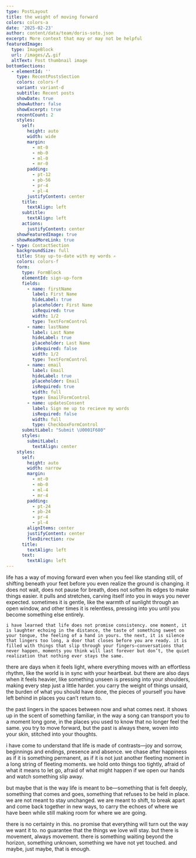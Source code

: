 ```yaml
---
type: PostLayout
title: the weight of moving forward
colors: colors-a
date: '2025-02-23'
author: content/data/team/doris-soto.json
excerpt: More context that may or may not be helpful
featuredImage:
  type: ImageBlock
  url: /images/⁂.gif
  altText: Post thumbnail image
bottomSections:
  - elementId: ''
    type: RecentPostsSection
    colors: colors-f
    variant: variant-d
    subtitle: Recent posts
    showDate: true
    showAuthor: false
    showExcerpt: true
    recentCount: 2
    styles:
      self:
        height: auto
        width: wide
        margin:
          - mt-0
          - mb-0
          - ml-0
          - mr-0
        padding:
          - pt-12
          - pb-56
          - pr-4
          - pl-4
        justifyContent: center
      title:
        textAlign: left
      subtitle:
        textAlign: left
      actions:
        justifyContent: center
    showFeaturedImage: true
    showReadMoreLink: true
  - type: ContactSection
    backgroundSize: full
    title: Stay up-to-date with my words ✍️
    colors: colors-f
    form:
      type: FormBlock
      elementId: sign-up-form
      fields:
        - name: firstName
          label: First Name
          hideLabel: true
          placeholder: First Name
          isRequired: true
          width: 1/2
          type: TextFormControl
        - name: lastName
          label: Last Name
          hideLabel: true
          placeholder: Last Name
          isRequired: false
          width: 1/2
          type: TextFormControl
        - name: email
          label: Email
          hideLabel: true
          placeholder: Email
          isRequired: true
          width: full
          type: EmailFormControl
        - name: updatesConsent
          label: Sign me up to recieve my words
          isRequired: false
          width: full
          type: CheckboxFormControl
      submitLabel: "Submit \U0001F680"
      styles:
        submitLabel:
          textAlign: center
    styles:
      self:
        height: auto
        width: narrow
        margin:
          - mt-0
          - mb-0
          - ml-4
          - mr-4
        padding:
          - pt-24
          - pb-24
          - pr-4
          - pl-4
        alignItems: center
        justifyContent: center
        flexDirection: row
      title:
        textAlign: left
      text:
        textAlign: left
---
```

life has a way of moving forward even when you feel like standing still, of shifting beneath your feet before you even realize the ground is changing. it does not wait, does not pause for breath, does not soften its edges to make things easier. it pulls and stretches, carving itself into you in ways you never expected. sometimes it is gentle, like the warmth of sunlight through an open window, and other times it is relentless, pressing into you until you become something else entirely.

```
i have learned that life does not promise consistency. one moment, it is laughter echoing in the distance, the taste of something sweet on your tongue, the feeling of a hand in yours. the next, it is silence that lingers too long, a door that closes before you are ready. it is filled with things that slip through your fingers—conversations that never happen, moments you think will last forever but don’t, the quiet realization that nothing ever stays the same.
```

there are days when it feels light, where everything moves with an effortless rhythm, like the world is in sync with your heartbeat. but there are also days when it feels heavier, like something unseen is pressing into your shoulders, making every step just a little harder. you carry the weight of things unsaid, the burden of what you should have done, the pieces of yourself you have left behind in places you can’t return to.

the past lingers in the spaces between now and what comes next. it shows up in the scent of something familiar, in the way a song can transport you to a moment long gone, in the places you used to know that no longer feel the same. you try to move forward, but the past is always there, woven into your skin, stitched into your thoughts.

i have come to understand that life is made of contrasts—joy and sorrow, beginnings and endings, presence and absence. we chase after happiness as if it is something permanent, as if it is not just another fleeting moment in a long string of fleeting moments. we hold onto things too tightly, afraid of what it means to let go, afraid of what might happen if we open our hands and watch something slip away.

but maybe that is the way life is meant to be—something that is felt deeply, something that comes and goes, something that refuses to be held in place. we are not meant to stay unchanged. we are meant to shift, to break apart and come back together in new ways, to carry the echoes of where we have been while still making room for where we are going.

there is no certainty in this. no promise that everything will turn out the way we want it to. no guarantee that the things we love will stay. but there is movement, always movement. there is something waiting beyond the horizon, something unknown, something we have not yet touched. and maybe, just maybe, that is enough.




